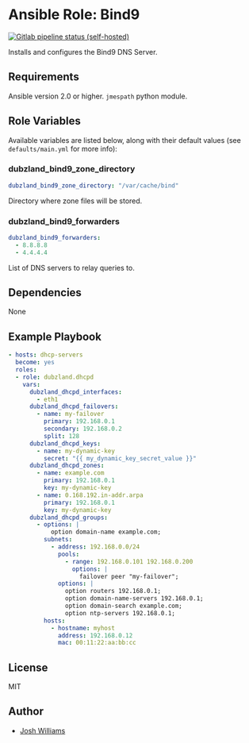 # Ansible Role: Bind9
[![Gitlab pipeline status (self-hosted)](https://git.dubzland.net/dubzland/ansible-role-bind9/badges/master/pipeline.svg)](https://git.dubzland.net/dubzland/ansible-role-bind9)

Installs and configures the Bind9 DNS Server.

## Requirements

Ansible version 2.0 or higher. `jmespath` python module.

## Role Variables

Available variables are listed below, along with their default values (see
    `defaults/main.yml` for more info):

### dubzland_bind9_zone_directory

```yaml
dubzland_bind9_zone_directory: "/var/cache/bind"
```

Directory where zone files will be stored.

### dubzland_bind9_forwarders

```yaml
dubzland_bind9_forwarders:
  - 8.8.8.8
  - 4.4.4.4
```

List of DNS servers to relay queries to.


## Dependencies

None

## Example Playbook

```yaml
- hosts: dhcp-servers
  become: yes
  roles:
  - role: dubzland.dhcpd
    vars:
      dubzland_dhcpd_interfaces:
        - eth1
      dubzland_dhcpd_failovers:
        - name: my-failover
          primary: 192.168.0.1
          secondary: 192.168.0.2
          split: 128
      dubzland_dhcpd_keys:
        - name: my-dynamic-key
          secret: "{{ my_dynamic_key_secret_value }}"
      dubzland_dhcpd_zones:
        - name: example.com
          primary: 192.168.0.1
          key: my-dynamic-key
        - name: 0.168.192.in-addr.arpa
          primary: 192.168.0.1
          key: my-dynamic-key
      dubzland_dhcpd_groups:
        - options: |
            option domain-name example.com;
          subnets:
            - address: 192.168.0.0/24
              pools:
                - range: 192.168.0.101 192.168.0.200
                  options: |
                    failover peer "my-failover";
              options: |
                option routers 192.168.0.1;
                option domain-name-servers 192.168.0.1;
                option domain-search example.com;
                option ntp-servers 192.168.0.1;
          hosts:
            - hostname: myhost
              address: 192.168.0.12
              mac: 00:11:22:aa:bb:cc
```

## License

MIT

## Author

* [Josh Williams](https://codingprime.com)
